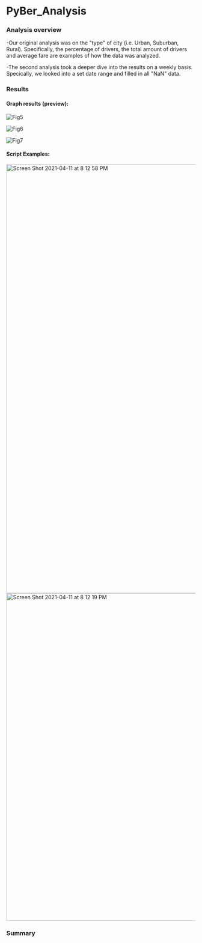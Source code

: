 # PyBer_Analysis

### Analysis overview
-Our original analysis was on the "type" of city (i.e. Urban, Suburban, Rural). Specifically, the percentage of drivers, the total amount of drivers and average fare are examples of how the data was analyzed.

-The second analysis took a deeper dive into the results on a weekly basis. Specically, we looked into a set date range and filled in all "NaN" data.


### Results


#### Graph results (preview):

![Fig5](https://user-images.githubusercontent.com/77898345/114328612-c3136480-9b02-11eb-98c4-fc6db12d55e1.png)

![Fig6](https://user-images.githubusercontent.com/77898345/114328614-c60e5500-9b02-11eb-8c70-caf14239e512.png)

![Fig7](https://user-images.githubusercontent.com/77898345/114328620-c7d81880-9b02-11eb-9ccf-2c326879f906.png)

#### Script Examples:
<img width="1142" alt="Screen Shot 2021-04-11 at 8 12 58 PM" src="https://user-images.githubusercontent.com/77898345/114328517-86e00400-9b02-11eb-9e4c-ac5e23969d3a.png">

<img width="872" alt="Screen Shot 2021-04-11 at 8 12 19 PM" src="https://user-images.githubusercontent.com/77898345/114328523-8a738b00-9b02-11eb-9e2e-6244e2b4b536.png">

### Summary
